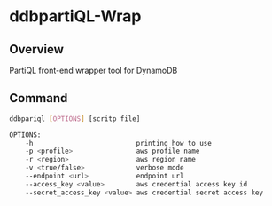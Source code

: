 # ddbpartiQL-Wrap

## Overview

PartiQL front-end wrapper tool for DynamoDB

## Command

```bash
ddbpariql [OPTIONS] [scritp file]

OPTIONS:
    -h                          printing how to use 
    -p <profile>                aws profile name
    -r <region>                 aws region name
    -v <true/false>             verbose mode
    --endpoint <url>            endpoint url
    --access_key <value>        aws credential access key id
    --secret_access_key <value> aws credential secret access key
```

